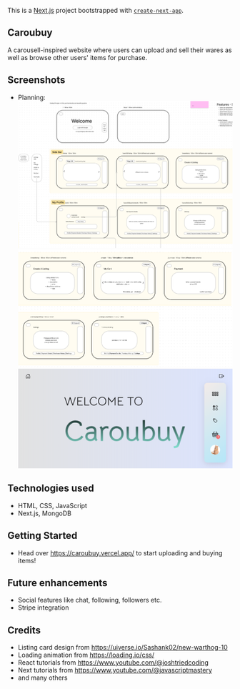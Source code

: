 This is a [Next.js](https://nextjs.org/) project bootstrapped with [`create-next-app`](https://github.com/vercel/next.js/tree/canary/packages/create-next-app).

## Caroubuy
A carousell-inspired website where users can upload and sell their wares as well as browse other users' items for purchase.

## Screenshots
- Planning:
![development1](./public/development1.png)
![development2](./public/development2.png)
![homepage](./public/homepage.png)

## Technologies used
- HTML, CSS, JavaScript
- Next.js, MongoDB

## Getting Started
- Head over https://caroubuy.vercel.app/ to start uploading and buying items!

## Future enhancements
- Social features like chat, following, followers etc.
- Stripe integration

## Credits

- Listing card design from https://uiverse.io/Sashank02/new-warthog-10 
- Loading animation from https://loading.io/css/ 
- React tutorials from https://www.youtube.com/@joshtriedcoding
- Next tutorials from https://www.youtube.com/@javascriptmastery 
- and many others

